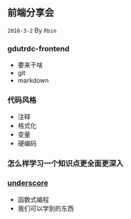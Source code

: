 ## 前端分享会   

`2016-3-2` By `Rbin`


### gdutrdc-frontend

+ 要来干啥
+ git
+ markdown

### 代码风格

+ 注释
+ 格式化
+ 变量
+ 硬编码

### 怎么样学习一个知识点更**全面**更**深入**

### [underscore](https://github.com/jashkenas/underscore)

+ 函数式编程
+ 我们可以学到的东西
